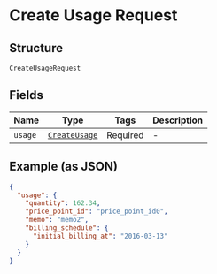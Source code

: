 
# Create Usage Request

## Structure

`CreateUsageRequest`

## Fields

| Name | Type | Tags | Description |
|  --- | --- | --- | --- |
| `usage` | [`CreateUsage`](../../doc/models/create-usage.md) | Required | - |

## Example (as JSON)

```json
{
  "usage": {
    "quantity": 162.34,
    "price_point_id": "price_point_id0",
    "memo": "memo2",
    "billing_schedule": {
      "initial_billing_at": "2016-03-13"
    }
  }
}
```

